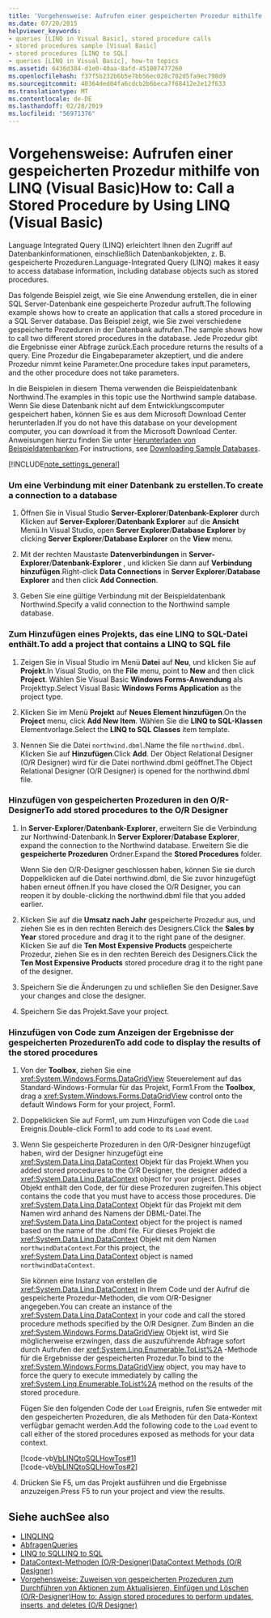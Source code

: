 ```yaml
---
title: 'Vorgehensweise: Aufrufen einer gespeicherten Prozedur mithilfe von LINQ (Visual Basic)'
ms.date: 07/20/2015
helpviewer_keywords:
- queries [LINQ in Visual Basic], stored procedure calls
- stored procedures sample [Visual Basic]
- stored procedures [LINQ to SQL]
- queries [LINQ in Visual Basic], how-to topics
ms.assetid: 6436d384-d1e0-40aa-8afd-451007477260
ms.openlocfilehash: f37f5b232b6b5e7bb56ec028c702d5fa9ec798d9
ms.sourcegitcommit: 40364ded04fa6cdcb2b6beca7f68412e2e12f633
ms.translationtype: MT
ms.contentlocale: de-DE
ms.lasthandoff: 02/28/2019
ms.locfileid: "56971376"
---
```

# <a name="how-to-call-a-stored-procedure-by-using-linq-visual-basic"></a><span data-ttu-id="ddce3-102">Vorgehensweise: Aufrufen einer gespeicherten Prozedur mithilfe von LINQ (Visual Basic)</span><span class="sxs-lookup"><span data-stu-id="ddce3-102">How to: Call a Stored Procedure by Using LINQ (Visual Basic)</span></span>
<span data-ttu-id="ddce3-103">Language Integrated Query (LINQ) erleichtert Ihnen den Zugriff auf Datenbankinformationen, einschließlich Datenbankobjekten, z. B. gespeicherte Prozeduren.</span><span class="sxs-lookup"><span data-stu-id="ddce3-103">Language-Integrated Query (LINQ) makes it easy to access database information, including database objects such as stored procedures.</span></span>  
  
 <span data-ttu-id="ddce3-104">Das folgende Beispiel zeigt, wie Sie eine Anwendung erstellen, die in einer SQL Server-Datenbank eine gespeicherte Prozedur aufruft.</span><span class="sxs-lookup"><span data-stu-id="ddce3-104">The following example shows how to create an application that calls a stored procedure in a SQL Server database.</span></span> <span data-ttu-id="ddce3-105">Das Beispiel zeigt, wie Sie zwei verschiedene gespeicherte Prozeduren in der Datenbank aufrufen.</span><span class="sxs-lookup"><span data-stu-id="ddce3-105">The sample shows how to call two different stored procedures in the database.</span></span> <span data-ttu-id="ddce3-106">Jede Prozedur gibt die Ergebnisse einer Abfrage zurück.</span><span class="sxs-lookup"><span data-stu-id="ddce3-106">Each procedure returns the results of a query.</span></span> <span data-ttu-id="ddce3-107">Eine Prozedur die Eingabeparameter akzeptiert, und die andere Prozedur nimmt keine Parameter.</span><span class="sxs-lookup"><span data-stu-id="ddce3-107">One procedure takes input parameters, and the other procedure does not take parameters.</span></span>  
  
 <span data-ttu-id="ddce3-108">In die Beispielen in diesem Thema verwenden die Beispieldatenbank Northwind.</span><span class="sxs-lookup"><span data-stu-id="ddce3-108">The examples in this topic use the Northwind sample database.</span></span> <span data-ttu-id="ddce3-109">Wenn Sie diese Datenbank nicht auf dem Entwicklungscomputer gespeichert haben, können Sie es aus dem Microsoft Download Center herunterladen.</span><span class="sxs-lookup"><span data-stu-id="ddce3-109">If you do not have this database on your development computer, you can download it from the Microsoft Download Center.</span></span> <span data-ttu-id="ddce3-110">Anweisungen hierzu finden Sie unter [Herunterladen von Beispieldatenbanken](../../../../framework/data/adonet/sql/linq/downloading-sample-databases.md).</span><span class="sxs-lookup"><span data-stu-id="ddce3-110">For instructions, see [Downloading Sample Databases](../../../../framework/data/adonet/sql/linq/downloading-sample-databases.md).</span></span>  
  
[!INCLUDE[note_settings_general](~/includes/note-settings-general-md.md)]  
  
### <a name="to-create-a-connection-to-a-database"></a><span data-ttu-id="ddce3-111">Um eine Verbindung mit einer Datenbank zu erstellen.</span><span class="sxs-lookup"><span data-stu-id="ddce3-111">To create a connection to a database</span></span>  
  
1.  <span data-ttu-id="ddce3-112">Öffnen Sie in Visual Studio **Server-Explorer**/**Datenbank-Explorer** durch Klicken auf **Server-Explorer**/**Datenbank Explorer** auf die **Ansicht** Menü.</span><span class="sxs-lookup"><span data-stu-id="ddce3-112">In Visual Studio, open **Server Explorer**/**Database Explorer** by clicking **Server Explorer**/**Database Explorer** on the **View** menu.</span></span>  
  
2.  <span data-ttu-id="ddce3-113">Mit der rechten Maustaste **Datenverbindungen** in **Server-Explorer**/**Datenbank-Explorer** , und klicken Sie dann auf **Verbindung hinzufügen**.</span><span class="sxs-lookup"><span data-stu-id="ddce3-113">Right-click **Data Connections** in **Server Explorer**/**Database Explorer** and then click **Add Connection**.</span></span>  
  
3.  <span data-ttu-id="ddce3-114">Geben Sie eine gültige Verbindung mit der Beispieldatenbank Northwind.</span><span class="sxs-lookup"><span data-stu-id="ddce3-114">Specify a valid connection to the Northwind sample database.</span></span>  
  
### <a name="to-add-a-project-that-contains-a-linq-to-sql-file"></a><span data-ttu-id="ddce3-115">Zum Hinzufügen eines Projekts, das eine LINQ to SQL-Datei enthält.</span><span class="sxs-lookup"><span data-stu-id="ddce3-115">To add a project that contains a LINQ to SQL file</span></span>  
  
1.  <span data-ttu-id="ddce3-116">Zeigen Sie in Visual Studio im Menü **Datei** auf **Neu**, und klicken Sie auf **Projekt**.</span><span class="sxs-lookup"><span data-stu-id="ddce3-116">In Visual Studio, on the **File** menu, point to **New** and then click **Project**.</span></span> <span data-ttu-id="ddce3-117">Wählen Sie Visual Basic **Windows Forms-Anwendung** als Projekttyp.</span><span class="sxs-lookup"><span data-stu-id="ddce3-117">Select Visual Basic **Windows Forms Application** as the project type.</span></span>  
  
2.  <span data-ttu-id="ddce3-118">Klicken Sie im Menü **Projekt** auf **Neues Element hinzufügen**.</span><span class="sxs-lookup"><span data-stu-id="ddce3-118">On the **Project** menu, click **Add New Item**.</span></span> <span data-ttu-id="ddce3-119">Wählen Sie die **LINQ to SQL-Klassen** Elementvorlage.</span><span class="sxs-lookup"><span data-stu-id="ddce3-119">Select the **LINQ to SQL Classes** item template.</span></span>  
  
3.  <span data-ttu-id="ddce3-120">Nennen Sie die Datei `northwind.dbml`.</span><span class="sxs-lookup"><span data-stu-id="ddce3-120">Name the file `northwind.dbml`.</span></span> <span data-ttu-id="ddce3-121">Klicken Sie auf **Hinzufügen**.</span><span class="sxs-lookup"><span data-stu-id="ddce3-121">Click **Add**.</span></span> <span data-ttu-id="ddce3-122">Der Object Relational Designer (O/R Designer) wird für die Datei northwind.dbml geöffnet.</span><span class="sxs-lookup"><span data-stu-id="ddce3-122">The Object Relational Designer (O/R Designer) is opened for the northwind.dbml file.</span></span>  
  
### <a name="to-add-stored-procedures-to-the-or-designer"></a><span data-ttu-id="ddce3-123">Hinzufügen von gespeicherten Prozeduren in den O/R-Designer</span><span class="sxs-lookup"><span data-stu-id="ddce3-123">To add stored procedures to the O/R Designer</span></span>  
  
1.  <span data-ttu-id="ddce3-124">In **Server-Explorer**/**Datenbank-Explorer**, erweitern Sie die Verbindung zur Northwind-Datenbank.</span><span class="sxs-lookup"><span data-stu-id="ddce3-124">In **Server Explorer**/**Database Explorer**, expand the connection to the Northwind database.</span></span> <span data-ttu-id="ddce3-125">Erweitern Sie die **gespeicherte Prozeduren** Ordner.</span><span class="sxs-lookup"><span data-stu-id="ddce3-125">Expand the **Stored Procedures** folder.</span></span>  
  
     <span data-ttu-id="ddce3-126">Wenn Sie den O/R-Designer geschlossen haben, können Sie sie durch Doppelklicken auf die Datei northwind.dbml, die Sie zuvor hinzugefügt haben erneut öffnen.</span><span class="sxs-lookup"><span data-stu-id="ddce3-126">If you have closed the O/R Designer, you can reopen it by double-clicking the northwind.dbml file that you added earlier.</span></span>  
  
2.  <span data-ttu-id="ddce3-127">Klicken Sie auf die **Umsatz nach Jahr** gespeicherte Prozedur aus, und ziehen Sie es in den rechten Bereich des Designers.</span><span class="sxs-lookup"><span data-stu-id="ddce3-127">Click the **Sales by Year** stored procedure and drag it to the right pane of the designer.</span></span> <span data-ttu-id="ddce3-128">Klicken Sie auf die **Ten Most Expensive Products** gespeicherte Prozedur, ziehen Sie es in den rechten Bereich des Designers.</span><span class="sxs-lookup"><span data-stu-id="ddce3-128">Click the **Ten Most Expensive Products** stored procedure drag it to the right pane of the designer.</span></span>  
  
3.  <span data-ttu-id="ddce3-129">Speichern Sie die Änderungen zu und schließen Sie den Designer.</span><span class="sxs-lookup"><span data-stu-id="ddce3-129">Save your changes and close the designer.</span></span>  
  
4.  <span data-ttu-id="ddce3-130">Speichern Sie das Projekt.</span><span class="sxs-lookup"><span data-stu-id="ddce3-130">Save your project.</span></span>  
  
### <a name="to-add-code-to-display-the-results-of-the-stored-procedures"></a><span data-ttu-id="ddce3-131">Hinzufügen von Code zum Anzeigen der Ergebnisse der gespeicherten Prozeduren</span><span class="sxs-lookup"><span data-stu-id="ddce3-131">To add code to display the results of the stored procedures</span></span>  
  
1.  <span data-ttu-id="ddce3-132">Von der **Toolbox**, ziehen Sie eine <xref:System.Windows.Forms.DataGridView> Steuerelement auf das Standard-Windows-Formular für das Projekt, Form1.</span><span class="sxs-lookup"><span data-stu-id="ddce3-132">From the **Toolbox**, drag a <xref:System.Windows.Forms.DataGridView> control onto the default Windows Form for your project, Form1.</span></span>  
  
2.  <span data-ttu-id="ddce3-133">Doppelklicken Sie auf Form1, um zum Hinzufügen von Code die `Load` Ereignis.</span><span class="sxs-lookup"><span data-stu-id="ddce3-133">Double-click Form1 to add code to its `Load` event.</span></span>  
  
3.  <span data-ttu-id="ddce3-134">Wenn Sie gespeicherte Prozeduren in den O/R-Designer hinzugefügt haben, wird der Designer hinzugefügt eine <xref:System.Data.Linq.DataContext> Objekt für das Projekt.</span><span class="sxs-lookup"><span data-stu-id="ddce3-134">When you added stored procedures to the O/R Designer, the designer added a <xref:System.Data.Linq.DataContext> object for your project.</span></span> <span data-ttu-id="ddce3-135">Dieses Objekt enthält den Code, der für diese Prozeduren zugreifen.</span><span class="sxs-lookup"><span data-stu-id="ddce3-135">This object contains the code that you must have to access those procedures.</span></span> <span data-ttu-id="ddce3-136">Die <xref:System.Data.Linq.DataContext> Objekt für das Projekt mit dem Namen wird anhand des Namens der DBML-Datei.</span><span class="sxs-lookup"><span data-stu-id="ddce3-136">The <xref:System.Data.Linq.DataContext> object for the project is named based on the name of the .dbml file.</span></span> <span data-ttu-id="ddce3-137">Für dieses Projekt die <xref:System.Data.Linq.DataContext> Objekt mit dem Namen `northwindDataContext`.</span><span class="sxs-lookup"><span data-stu-id="ddce3-137">For this project, the <xref:System.Data.Linq.DataContext> object is named `northwindDataContext`.</span></span>  
  
     <span data-ttu-id="ddce3-138">Sie können eine Instanz von erstellen die <xref:System.Data.Linq.DataContext> in Ihrem Code und der Aufruf die gespeicherte Prozedur-Methoden, die vom O/R-Designer angegeben.</span><span class="sxs-lookup"><span data-stu-id="ddce3-138">You can create an instance of the <xref:System.Data.Linq.DataContext> in your code and call the stored procedure methods specified by the O/R Designer.</span></span> <span data-ttu-id="ddce3-139">Zum Binden an die <xref:System.Windows.Forms.DataGridView> Objekt ist, wird Sie möglicherweise erzwingen, dass die auszuführende Abfrage sofort durch Aufrufen der <xref:System.Linq.Enumerable.ToList%2A> -Methode für die Ergebnisse der gespeicherten Prozedur.</span><span class="sxs-lookup"><span data-stu-id="ddce3-139">To bind to the <xref:System.Windows.Forms.DataGridView> object, you may have to force the query to execute immediately by calling the <xref:System.Linq.Enumerable.ToList%2A> method on the results of the stored procedure.</span></span>  
  
     <span data-ttu-id="ddce3-140">Fügen Sie den folgenden Code der `Load` Ereignis, rufen Sie entweder mit den gespeicherten Prozeduren, die als Methoden für den Data-Kontext verfügbar gemacht werden.</span><span class="sxs-lookup"><span data-stu-id="ddce3-140">Add the following code to the `Load` event to call either of the stored procedures exposed as methods for your data context.</span></span>  
  
     [!code-vb[VbLINQtoSQLHowTos#1](~/samples/snippets/visualbasic/VS_Snippets_VBCSharp/VbLINQtoSQLHowTos/VB/Form3.vb#1)]  
    [!code-vb[VbLINQtoSQLHowTos#2](~/samples/snippets/visualbasic/VS_Snippets_VBCSharp/VbLINQtoSQLHowTos/VB/Form3.vb#2)]  
  
4.  <span data-ttu-id="ddce3-141">Drücken Sie F5, um das Projekt ausführen und die Ergebnisse anzuzeigen.</span><span class="sxs-lookup"><span data-stu-id="ddce3-141">Press F5 to run your project and view the results.</span></span>  
  
## <a name="see-also"></a><span data-ttu-id="ddce3-142">Siehe auch</span><span class="sxs-lookup"><span data-stu-id="ddce3-142">See also</span></span>
- [<span data-ttu-id="ddce3-143">LINQ</span><span class="sxs-lookup"><span data-stu-id="ddce3-143">LINQ</span></span>](../../../../visual-basic/programming-guide/language-features/linq/index.md)
- [<span data-ttu-id="ddce3-144">Abfragen</span><span class="sxs-lookup"><span data-stu-id="ddce3-144">Queries</span></span>](../../../../visual-basic/language-reference/queries/index.md)
- [<span data-ttu-id="ddce3-145">LINQ to SQL</span><span class="sxs-lookup"><span data-stu-id="ddce3-145">LINQ to SQL</span></span>](../../../../framework/data/adonet/sql/linq/index.md)
- [<span data-ttu-id="ddce3-146">DataContext-Methoden (O/R-Designer)</span><span class="sxs-lookup"><span data-stu-id="ddce3-146">DataContext Methods (O/R Designer)</span></span>](/visualstudio/data-tools/datacontext-methods-o-r-designer)
- [<span data-ttu-id="ddce3-147">Vorgehensweise: Zuweisen von gespeicherten Prozeduren zum Durchführen von Aktionen zum Aktualisieren, Einfügen und Löschen (O/R-Designer)</span><span class="sxs-lookup"><span data-stu-id="ddce3-147">How to: Assign stored procedures to perform updates, inserts, and deletes (O/R Designer)</span></span>](/visualstudio/data-tools/how-to-assign-stored-procedures-to-perform-updates-inserts-and-deletes-o-r-designer)
